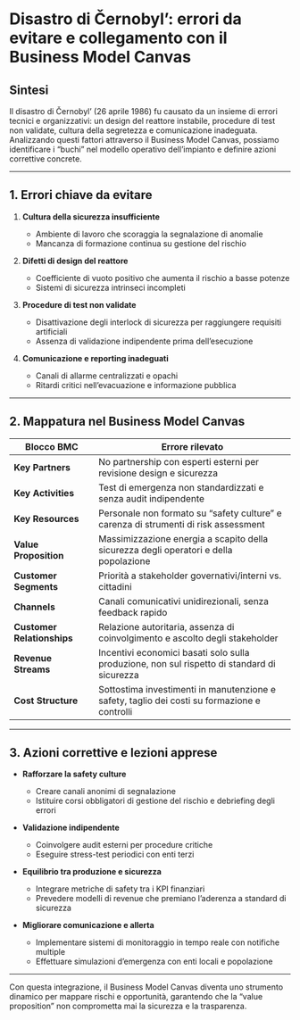 # Disastro di Černobyl’: errori da evitare e collegamento con il Business Model Canvas

## Sintesi
Il disastro di Černobyl’ (26 aprile 1986) fu causato da un insieme di errori tecnici e organizzativi: un design del reattore instabile, procedure di test non validate, cultura della segretezza e comunicazione inadeguata. Analizzando questi fattori attraverso il Business Model Canvas, possiamo identificare i “buchi” nel modello operativo dell’impianto e definire azioni correttive concrete.

---

## 1. Errori chiave da evitare

1. **Cultura della sicurezza insufficiente**  
   - Ambiente di lavoro che scoraggia la segnalazione di anomalie  
   - Mancanza di formazione continua su gestione del rischio  

2. **Difetti di design del reattore**  
   - Coefficiente di vuoto positivo che aumenta il rischio a basse potenze  
   - Sistemi di sicurezza intrinseci incompleti  

3. **Procedure di test non validate**  
   - Disattivazione degli interlock di sicurezza per raggiungere requisiti artificiali  
   - Assenza di validazione indipendente prima dell’esecuzione  

4. **Comunicazione e reporting inadeguati**  
   - Canali di allarme centralizzati e opachi  
   - Ritardi critici nell’evacuazione e informazione pubblica  

---

## 2. Mappatura nel Business Model Canvas

| **Blocco BMC**               | **Errore rilevato**                                                                                  |
|------------------------------|------------------------------------------------------------------------------------------------------|
| **Key Partners**             | No partnership con esperti esterni per revisione design e sicurezza                                   |
| **Key Activities**           | Test di emergenza non standardizzati e senza audit indipendente                                     |
| **Key Resources**            | Personale non formato su “safety culture” e carenza di strumenti di risk assessment                  |
| **Value Proposition**        | Massimizzazione energia a scapito della sicurezza degli operatori e della popolazione                |
| **Customer Segments**        | Priorità a stakeholder governativi/interni vs. cittadini                                             |
| **Channels**                 | Canali comunicativi unidirezionali, senza feedback rapido                                            |
| **Customer Relationships**   | Relazione autoritaria, assenza di coinvolgimento e ascolto degli stakeholder                        |
| **Revenue Streams**          | Incentivi economici basati solo sulla produzione, non sul rispetto di standard di sicurezza         |
| **Cost Structure**           | Sottostima investimenti in manutenzione e safety, taglio dei costi su formazione e controlli        |

---

## 3. Azioni correttive e lezioni apprese

- **Rafforzare la safety culture**  
  - Creare canali anonimi di segnalazione  
  - Istituire corsi obbligatori di gestione del rischio e debriefing degli errori  

- **Validazione indipendente**  
  - Coinvolgere audit esterni per procedure critiche  
  - Eseguire stress-test periodici con enti terzi  

- **Equilibrio tra produzione e sicurezza**  
  - Integrare metriche di safety tra i KPI finanziari  
  - Prevedere modelli di revenue che premiano l’aderenza a standard di sicurezza  

- **Migliorare comunicazione e allerta**  
  - Implementare sistemi di monitoraggio in tempo reale con notifiche multiple  
  - Effettuare simulazioni d’emergenza con enti locali e popolazione  

---

Con questa integrazione, il Business Model Canvas diventa uno strumento dinamico per mappare rischi e opportunità, garantendo che la “value proposition” non comprometta mai la sicurezza e la trasparenza.  
